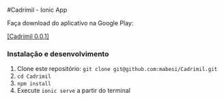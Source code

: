 #Cadrimil - Ionic App

Faça download do aplicativo na Google Play: 

[[Cadrimil 0.0.1]](https://play.google.com/store/apps/details?id=br.com.mabesiweb.cadrimil)

### Instalação e desenvolvimento

1. Clone este repositório: `git clone git@github.com:mabesi/Cadrimil.git`
2. `cd Cadrimil`
3. `npm install`
4. Execute `ionic serve` a partir do terminal

